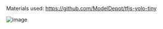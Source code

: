 Materials used:
  https://github.com/ModelDepot/tfjs-yolo-tiny

  ![image](https://github.com/JetBrain2056/tfjs-examples-2/assets/108869575/84b01ce8-ada0-4971-b089-9a8b912f89b4)
